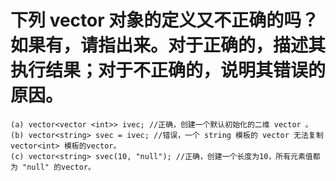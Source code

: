 # 下列 vector 对象的定义又不正确的吗？ 如果有，请指出来。对于正确的，描述其执行结果；对于不正确的，说明其错误的原因。

    (a) vector<vector <int>> ivec; //正确，创建一个默认初始化的二维 vector 。
    (b) vector<string> svec = ivec; //错误，一个 string 模板的 vector 无法复制 vector<int> 模板的vector。
    (c) vector<string> svec(10, "null"); //正确，创建一个长度为10，所有元素值都为 "null" 的vector。